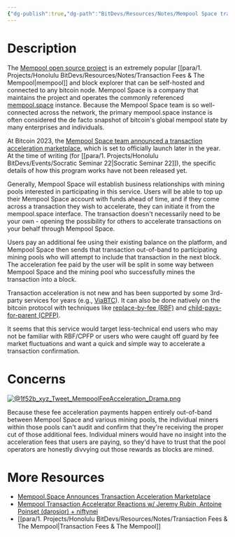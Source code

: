 ```yaml
---
{"dg-publish":true,"dg-path":"BitDevs/Resources/Notes/Mempool Space transaction acceleration marketplace.md","permalink":"/bit-devs/resources/notes/mempool-space-transaction-acceleration-marketplace/","title":"Mempool Space transaction acceleration marketplace","noteIcon":"3","created":"2023-05-28T15:27:12.235-10:00","updated":"2023-05-29T15:54:44.361-10:00"}
---
```




# Description

The [Mempool open source project](https://mempool.space/about) is an extremely popular [[para/1. Projects/Honolulu BitDevs/Resources/Notes/Transaction Fees & The Mempool\|mempool]] and block explorer that can be self-hosted and connected to any bitcoin node. Mempool Space is a company that maintains the project and operates the commonly referenced [mempool.space](https://mempool.space/) instance. Because the Mempool Space team is so well-connected across the network, the primary mempool.space instance is often considered the de facto snapshot of bitcoin's global mempool state by many enterprises and individuals. 

At Bitcoin 2023, the [Mempool Space team announced a transaction acceleration marketplace](https://youtu.be/ebLpn_d133Y), which is set to officially launch later in the year. At the time of writing (for [[para/1. Projects/Honolulu BitDevs/Events/Socratic Seminar 22\|Socratic Seminar 22]]), the specific details of how this program works have not been released yet.

Generally, Mempool Space will establish business relationships with mining pools interested in participating in this service. Users will be able to top up their Mempool Space account with funds ahead of time, and if they come across a transaction they wish to accelerate, they can initiate it from the mempool.space interface. The transaction doesn't necessarily need to be your own - opening the possibility for others to accelerate transactions on your behalf through Mempool Space.

Users pay an additional fee using their existing balance on the platform, and Mempool Space then sends that transaction out-of-band to participating mining pools who will attempt to include that transaction in the next block. The acceleration fee paid by the user will be split in some way between Mempool Space and the mining pool who successfully mines the transaction into a block.

Transaction acceleration is not new and has been supported by some 3rd-party services for years (e.g., [ViaBTC](https://www.viabtc.com/tools/txaccelerator)). It can also be done natively on the bitcoin protocol with techniques like [replace-by-fee (RBF)](https://river.com/learn/terms/r/replace-by-fee-rbf) and [child-pays-for-parent (CPFP)](https://river.com/learn/terms/c/child-pays-for-parent-cpfp/). 

It seems that this service would target less-technical end users who may not be familiar with RBF/CPFP or users who were caught off guard by fee market fluctuations and want a quick and simple way to accelerate a transaction confirmation.

# Concerns

[![@1f52b_xyz_Tweet_MempoolFeeAcceleration_Drama.png](/img/user/para/artifacts/@1f52b_xyz_Tweet_MempoolFeeAcceleration_Drama.png)](https://nitter.at/1f52b_xyz/status/1659673323834408962#m)

Because these fee acceleration payments happen entirely out-of-band between Mempool Space and various mining pools, the individual miners within those pools can't audit and confirm that they're receiving the proper cut of those additional fees. Individual miners would have no insight into the acceleration fees that users are paying, so they'd have to trust that the pool operators are honestly divvying out those rewards as blocks are mined.

# More Resources
- [Mempool.Space Announces Transaction Acceleration Marketplace](https://www.nobsbitcoin.com/mempool-acceleration-marketplace-upcoming/)
- [Mempool Transaction Accelerator Reactions w/ Jeremy Rubin, Antoine Poinset (darosior) + niftynei](https://youtu.be/kndOXJn6AK8)
- [[para/1. Projects/Honolulu BitDevs/Resources/Notes/Transaction Fees & The Mempool\|Transaction Fees & The Mempool]]